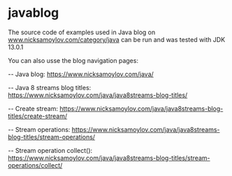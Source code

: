 # javablog
The source code of examples used in Java blog on www.nicksamoylov.com/category/java
can be run and was tested with JDK 13.0.1

You can also usse the blog navigation pages:

-- Java blog: https://www.nicksamoylov.com/java/

-- Java 8 streams blog titles: https://www.nicksamoylov.com/java/java8streams-blog-titles/

-- Create stream: https://www.nicksamoylov.com/java/java8streams-blog-titles/create-stream/ 

-- Stream operations: https://www.nicksamoylov.com/java/java8streams-blog-titles/stream-operations/

-- Stream operation collect(): https://www.nicksamoylov.com/java/java8streams-blog-titles/stream-operations/collect/

